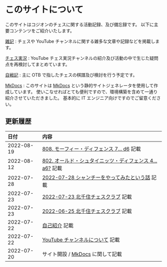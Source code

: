 # このサイトについて

このサイトはコジオンのチェスに関する活動記録、及び備忘録です。
以下に主要コンテンツをご紹介いたします。

[雑記](note/introduction.md)
:   チェスや YouTube チャンネルに関する雑多な文章や記録などを掲載します。

[チェス実況](youtube/index.md)
:   YouTube チェス実況チャンネルの紹介及び活動の中で生じた疑問点を再検討してまとめています。

[自戦記](otb/2022/0625.md)
:   主に OTB で指したチェスの棋譜及び検討を行う予定です。

[MkDocs](mkdocs/001.md)
:   このサイトは [MkDocs](https://www.mkdocs.org/) という静的サイトジェネレータを使用して作成しています。
使いこなせればとても便利ですので、環境構築を含めて一通り紹介させていただきました。
基本的に IT エンジニア向けですのでご留意ください。

## 更新履歴

|日付|内容|
|:--|:--|
|2022-08-19|[808. モーフィー・ディフェンス 7... d6](youtube/009/00808.md) 記載|
|2022-08-12|[802. オールド・シュタイニッツ・ディフェンス 4... a6?](youtube/009/00802.md) 記載|
|2022-07-28|[2022-07-28 シャンチーをやってみたという話](note/20220728.md) 記載|
|2022-07-23|[2022-07-23 北千住チェスクラブ](otb/2022/0723.md) 記載|
|2022-07-23|[2022-06-25 北千住チェスクラブ](otb/2022/0625.md) 記載|
|2022-07-22|[自己紹介](note/introduction.md) 記載|
|2022-07-22|[YouTube チャンネルについて](youtube/index.md) 記載|
|2022-07-20|サイト開設 / [MkDocs](mkdocs/001.md) に関して記載|